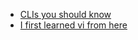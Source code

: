 - [CLIs you should know](https://www.hostinger.com/tutorials/linux-commands)
- [I first learned vi from here](https://www.guru99.com/the-vi-editor.html)
